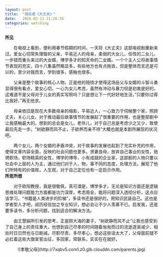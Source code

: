 ```yaml
---
layout: post
title:  "观后感《大丈夫》"
date:   2016-02-11 21:26:36
categories: watching
---
```


**所见**

　　在电视上看到，便利用春节假期的时间，一天将《大丈夫》这部电视剧重新来过。爱女心切常失理智的父亲，平易近人的母亲，柔弱的大女儿，任性的二女儿，一步错而重头来过的大女婿，博学多才的知天命的二女婿。一个个主人公将故事情节表现的充实，四十八集虽然略显多，有些地方也有点拖沓，但是整体而言还是可以的，至少对我而言，学到很多，感触也很多。

　　父亲是整个故事的核心人物，正是他的阻挠才使得这场岳父与女婿的斗智斗勇显得很有看点，爱女心切，一心为女儿考虑，虽然有冲动与暴力但是初衷是好的，这难道不是父母对于儿女的真实写照吗？只是想让下一代好好地生活，”只要你过得比我好。”再无他求。

　　母亲依旧是现在大多数母亲的缩影，平易近人，一心致力于伺候整个家，照顾丈夫，关心儿女。对于推动最后故事情节的发展起了很重要的作用，也是整部剧中让我感触最大的。想到的总会是女儿，老伴儿，对于自己总是考虑少之又少，致使最后先走一步。“树欲静而风不止，子欲养而亲不待”大概也就是本剧所展现的状况吧。

　　两个女儿，两个女婿的矛盾冲突，对于故事的发展也起到了充实补充的作用，使得文章内容全面，反映的社会问题也更多。贤妻良母，放弃自己事业的女性，驰骋职场，职场精英的女性，博学的博导，小有成就的企业家，这部剧的人物只要以社会中上层的人为主，通过他们对于人，物，事不同的态度，处理方法，展现了他们所特有的价值观，人生观，对于自己定位也有一定启示作用。
   <br/>
**所思所想** 

　　对于欧阳教授，我是很敬佩，真可谓是，博学多才。无论是知识方面还是逻辑思维处理问题能力方面都是功力深厚，考虑周全，能将问题深入透彻分析，这点应该学习，“书籍是人类进步的阶梯”，多读书还是很好的，用知识武装自己。这也是学者型人才吧，阅历经验加之专业知识，想必会让不少人羡慕不已。启发我，还是要多读书，多分析问题，找到适合的解决方法。

　　由王慧娟所引发的思考，正是顾大海的妻子，“树欲静而风不止”让我也感受到了自己身上的责任重大，也想到自己尽孝的时间随着匆匆而过的流逝逐渐减少，相处时日日然也与日剧减。尽职尽责，多尽孝心，想必这些话太大了，父母面前就不必扛着这些大旗宣誓出征，多回家，常联系，实实在在就好。
<div style="text-align:center" markdown="1">
![孝敬父母](http://7xqbv5.com1.z0.glb.clouddn.com/parents.jpg)
                                                                
</div>
                                                       　　　

